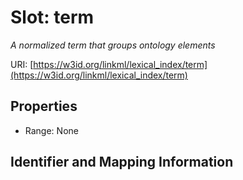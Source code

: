 # Slot: term
_A normalized term that groups ontology elements_


URI: [https://w3id.org/linkml/lexical_index/term](https://w3id.org/linkml/lexical_index/term)



<!-- no inheritance hierarchy -->


## Properties

 * Range: None



## Identifier and Mapping Information





